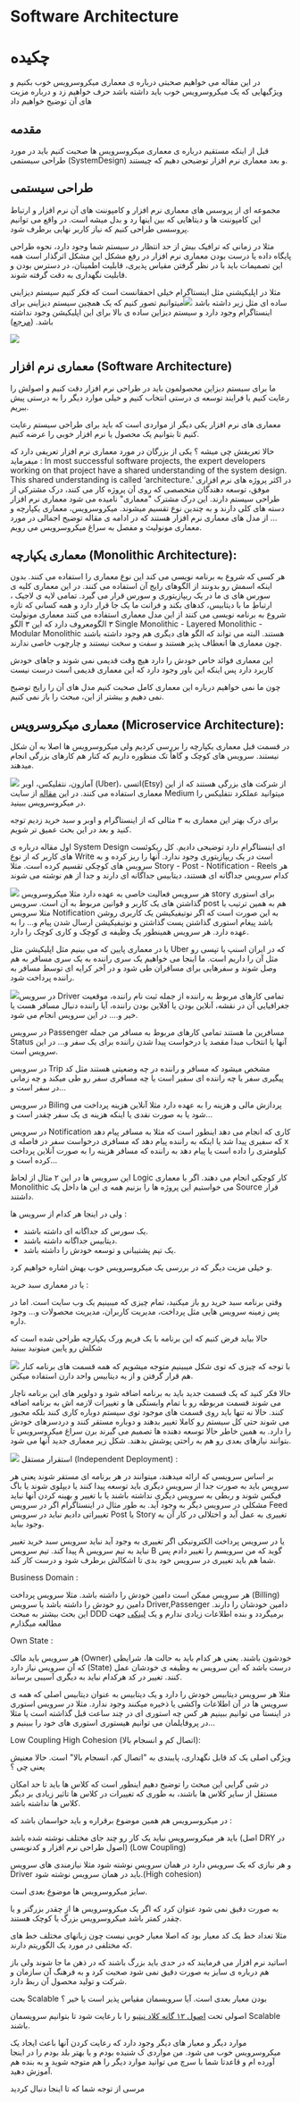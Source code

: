 ﻿# Software Architecture
# چکیده

در این مقاله می خواهیم صحبتی درباره ی معماری میکروسرویس خوب بکنیم و ویژگیهایی که یک میکروسرویس خوب باید داشته باشد حرف خواهیم زد و درباره مزیت های آن توضیح خواهیم داد

## مقدمه

قبل از اینکه مستقیم درباره ی معماری میکروسرویس ها صحبت کنیم باید در مورد طراحی سیستمی (SystemDesign) و بعد معماری نرم افزار توضیحی دهیم که چیستند.

## طراحی سیستمی

مجموعه ای از پروسس های معماری نرم افزار و کامپوننت های آن نرم افزار و ارتباط این کامپوننت ها و دیتاهایی که بین اینها رد و بدل میشه است. در واقع می توانیم پروسسی طراحی کنیم که نیاز کاربر نهایی برطرف شود.

مثلا در زمانی که ترافیک بیش از حد انتظار در سیستم شما وجود دارد، نحوه طراحی پایگاه داده یا درست بودن معماری نرم افزار در رفع مشکل این مشکل اثرگذار است همه این تصمیمات باید با در نظر گرفتن مقیاس پذیری، قابلیت اطمینان، در دسترس بودن و قابلیت نگهداری به دقت گرفته شوند.

مثلا در اپلیکیشنی مثل اینستاگرام خیلی احمقانست است که فکر کنیم سیستم دیزاینی ساده ای مثل زیر داشته باشد
![](https://lh4.googleusercontent.com/94j-lwaV3KGyW4HutyAkWoa-rX-aBg8mgQhUWsEpbPzkcELaSFpTisStdN4KKMCTFh6IGsD0S8RHI5WjAPsXTH8woGOfWWyb66DqLxllYtlbvwFAYePNeJ29qn2NxKbnCB30WSr-Us14qTSOmQ)میتوانیم تصور کنیم که یک همچین سیستم دیزاینی برای اینستاگرام وجود دارد و سیستم دیزاین ساده ی بالا برای این اپلیکیشن وجود نداشته باشد. ([مرجع](https://www.youtube.com/watch?v=M8FZcBFQKsw&t=1122s))

![](https://lh6.googleusercontent.com/H00U4D8CbzFhKdu-rAyXSiYKVJPh-hiXD_O2K8YBdqBqSucom-w-gYxfgiZud3a-kt6jV8-No4RqTm16rfndeeA9if-x9Ov4rQm2tQoSig0k7h9gChwxI2PcnkX5a4OfmNqJPNpINqs50xfmog)

## معماری نرم افزار  (Software Architecture)

ما برای سیستم دیزاین محصولمون باید در طراحی نرم افزار دقت کنیم و اصولش را رعایت کنیم یا فرایند توسعه ی درستی انتخاب کنیم و خیلی موارد دیگر را به درستی پیش ببریم.

معماری های نرم افزار یکی دیگر از مواردی است که باید برای طراحی سیستم رعایت کنیم تا بتوانیم یک محصول یا نرم افزار خوبی را عرضه کنیم.

حالا تعریفش چی میشه ؟ یکی از بزرگان در مورد معماری نرم افزار تعریفی دارد که میفرماید :
In most successful software projects, the expert developers working on that project have a shared understanding of the system design. This shared understanding is called ‘architecture.’ 
در اکثر پروژه های نرم افزاری موفق، توسعه دهندگان متخصصی که روی آن پروژه کار می کنند، درک مشترکی از طراحی سیستم دارند. این درک مشترک "معماری" نامیده می شود
معماری نرم افزار دسته های کلی دارند و به چندین نوع تقسیم میشوند. میکروسرویس، معماری یکپارچه و ... از مدل های معماری نرم افزار هستند که در ادامه ی مقاله توضیح اجمالی در مورد معماری مونولیث و مفصل به سراغ میکروسرویس می رویم.

## معماری یکپارچه (Monolithic Architecture):
هر کسی که شروع به برنامه نویسی می کند این نوع معماری را استفاده می کنند. بدون اینکه اسمش رو بدونند از الگوهای رایج آن استفاده می کنند. در این معماری کلیه ی سورس های ی ما در یک ریپازیتوری و سورس قرار می گیرد. تمامی لایه ی لاجیک ، ارتباطِ ما با دیتابیس، کدهای بکند و فرانت ما یک جا قرار دارد و همه کسانی که تازه شروع به برنامه نویسی می کنند از این مدل معماری استفاده می کنند 
معماری مونولیث ۳ الگومعروف دارد که این ۳ الگو 
Single Monolithic - Layered Monolithic - Modular Monolithic
هستند. البته می تواند که الگو های دیگری هم وجود داشته باشند چون معماری ها انعطاف پذیر هستند و سفت و سخت نیستند و چارچوب خاصی ندارند.

این معماری فوائد خاص خودش را دارد هیچ وقت قدیمی نمی شوند و جاهای خودش کاربرد دارد پس اینکه این باور وجود دارد که این معماری قدیمی است درست نیست

چون ما نمی خواهیم درباره این معماری کامل صحبت کنیم مدل های آن را رایج توضیح نمی دهیم و بیشتر از این، مبحث را باز نمی کنیم.

## معماری میکروسرویس (Microservice Architecture):

در قسمت قبل معماری یکپارچه را بررسی کردیم ولی میکروسرویس ها اصلا به آن شکل نیستند.
سرویس های کوچک و گاهاً تک منظوره داریم که کنار هم کارهای بزرگی انجام میدهند.

![](https://lh5.googleusercontent.com/D2cjV2Z7L4qAvviI1_jcce1MY6wEN0IfKr-nFGOUxtz8dvKOueQbkiOhrDKHlDu1kO7t0hV9ZXuYr3F72v-KOZk15MppgzPMkELjFXtPLSRfyKohNV7fjwmLuSv9Kcc3ZASn0XXc-ee4L0gwYg)
آمازون، نتفلیکس، اوبر (Uber)، اتسی(Etsy) از شرکت های بزرگی هستند که از این معماری استفاده می کنند. در این [مقاله](https://medium.com/refraction-tech-everything/how-netflix-works-the-hugely-simplified-complex-stuff-that-happens-every-time-you-hit-play-3a40c9be254b) از سایت Medium میتوانید عملکرد نتفلیکس را در میکروسرویس ببینید.

برای درک بهتر این معماری به ۳ مثالی که از اینستاگرام و اوبر و سبد خرید زدیم توجه کنید و بعد در این بحث عمیق تر شویم.

اول مقاله درباره ی System Design ای اینستاگرام دارد توضیحی دادیم. کل ریکوئست های کاربر که از نوع Write است در یک ریپازیتوری وجود ندارد. آنها را ریز کرده و به سرویس های کوچکی تقسیم کرده است. مثلا Story - Post - Notification - Reels هر کدام سرویس جداگانه ای هستند، دیتابیس جداگانه ای دارند و جدا از هم نوشته می شوند

![](https://lh5.googleusercontent.com/n5F-ySoMPaesDC5qxwZKnfIih0fqx6yxyI5l-vGNiKxRqKMx0mObZ7seWo38yFBHkUaRQfm19OQvZz_l2_GfTPi-lw4idxfqHFEdTBrqit6_JBoJ44-3NnmrFMl0o3Rh8RtLM5qE3baOwHpoOg)
هر سرویس فعالیت خاصی به عهده دارد مثلا میکروسرویس story برای استوری گذاشتن های یک کاربر و قوانین مربوط به آن است. سرویس post هم به همین ترتیب یا مثلا سرویس Notification به این صورت است که اگر نوتیفیکیشن یک کاربری روشن باشد پیغام استوری گذاشتن پست گذاشتن و نوتیفیکیشن ارسال شدن پیام و… را به عهده دارد. هر سرویس همینطور یک وظیفه ی کوچک و کاری کوچک را دارد.

یا در معماری پایین که می بینیم مثل اپلیکیشن مثل Uber که در ایران اسنپ یا تپسی رو مثل آن را داریم است. ما اینجا می خواهیم یک سری راننده به یک سری مسافر به هم وصل شوند و سفرهایی برای مسافران طی شود و در آخر کرایه ای توسط مسافر به راننده پرداخت شود.

![](https://lh5.googleusercontent.com/wTej89RPtYFMQoTIVKr7XX2VS2DDNVKMBEvUSE-WzPKw2q7bbx-XRHPK-FvppX6xwDTGfoNHV3nyakIwL7X4xhsuSR-72xxoZwShIboerEa-oRaaJC_VDI14KRJdZ4cD-2EoK8QXvCcSXE1eCw)در سرویس Driver 
تمامی کارهای مربوط به راننده از جمله ثبت نام راننده، موقعیت جغرافیایی آن در نقشه، آنلاین بودن یا آفلاین بودن راننده، آیا راننده دنبال مسافر هست یا خیر و…. در این سرویس انجام می شود.

در سرویس Passenger
 مسافرین ما هستند تمامی کارهای مربوط به مسافر من جمله Status آنها یا انتخاب مبدا مقصد یا درخواست پیدا شدن راننده برای یک سفر و… در این سرویس است.

در سرویس Trip
 مشخص میشود که مسافر و راننده در چه وضعیتی هستند مثل کد پیگیری سفر یا چه راننده ای سفیر است یا چه مسافری سفر رو طی میکند و چه زمانی در سفر است و…

  

در سرویس ‌Biling پردازش مالی و هزینه را به عهده دارد مثلا آنلاین هزینه پرداخت می شود یا به صورت نقدی
 یا اینکه هزینه ی یک سفر چقدر است و…

در سرویس Notification
 کاری که انجام می دهد اینطور است که مثلا به مسافر پیام دهد که سفیری پیدا شد یا اینکه به راننده پیام دهد که مسافری درخواست سفر در فاصله ی x کیلومتری را داده است یا پیام دهد به راننده که مسافر هزینه را به صورت آنلاین پرداخت کرده است و…

  
این سرویس ها در این ۲ مثال از لحاظ Logic کار کوچکی انجام می دهند. اگر با معماری Monolithic می خواستیم این پروژه ها را بزنیم همه ی این ها داخل یک Source قرار داشتند.

ولی در اینجا هر کدام از سرویس ها :
-   یک سورس کد جداگانه ای داشته باشند.
-   دیتابیس جداگانه داشته باشند.
-   یک تیم پشتیبانی و توسعه خودش را داشته باشد.
   
و خیلی مزیت دیگر که در بررسی یک میکروسرویس خوب بهش اشاره خواهیم کرد.

یا در معماری سبد خرید :

وقتی برنامه سبد خرید رو باز میکنید، تمام چیزی که میبینیم یک وب سایت است. اما در پس زمینه سرویس هایی مثل پرداخت، مدیریت کاربران، مدیریت محصولات و... وجود داره.

حالا بیاید فرض کنیم که این برنامه با یک فریم ورک یکپارچه طراحی شده است که شکلش رو پایین میتونید ببینید

![](https://lh4.googleusercontent.com/_b9MUiFqPM0Y7aksww7A9occKPxjjOAa7lsNAdTU9gVtJPKiwk7dxHsJdam1h9u-LfNBApZG3Kt9Xq9tFprqdYeLEimac5zFcH1e37Ch0MF_zfqSbpCZE3u_UpfoT3RMPAouiVFv1sr-qWufFw)
با توجه که چیزی که توی شکل میبینیم متوجه میشویم که همه قسمت های برنامه کنار هم قرار گرفتن و از یه دیتابیس واحد دارن استفاده میکنن.

حالا فکر کنید که یک قسمت جدید باید به برنامه اضافه شود و دولوپر های این برنامه ناچار می شوند قسمت مربوطه رو با تمام وابستگی ها و تغییرات لازمه اش به برنامه اضافه کنند. حالا نه تنها باید روی قسمت های موجود توی سیستم دوباره کاری کنند بلکه مجبور می شوند حتی کل سیستم رو کاملا تغییر بدهند و دوباره مستقر کنند و دردسرهای خودش را دارد. به همین خاطر حالا توسعه دهنده ها تصمیم می گیرند برن سراغ میکروسرویس تا بتوانند نیازهای بعدی رو هم به راحتی پوشش بدهند. شکل زیر معماری جدید آنها می شود.

![](https://lh5.googleusercontent.com/uwf8LackEl_dkBeGry0PpTw0VmN6RptGlGo5RSdqn0X1HlMy_sGu8PrnQmYVoB-UVwZ6-R9gkjacH1BAMwIjCjHYqz2tw_N-Pzh9BNKDPQzY0AuuraEcjbXlM2PJRjW-o78TYqzG5-R9ZunRWg)
استقرار مستقل (Independent Deployment) :

بر اساس سرویسی که ارائه میدهند، میتوانند در هر برنامه ای مستقر شوند یعنی هر سرویس باید به صورت جدا از سرویس دیگری باید توسعه پیدا کنند یا دیپلوی شوند یا باگ فیکس شوند و ربطی به سرویس دیگری نداشته باشند یا با تغییر و بهینه کردن آنها نباید مشکلی در سرویس دیگر به وجود آید. به طور مثال در اینستاگرام اگر در سرویس Feed تغییراتی دادیم نباید در سرویس Post یا Story تغییری به عمل آید و اختلالی در کار آن به وجود بیاید.

یا در سرویس پرداخت الکترونیکی اگر تغییری به وجود آید نباید سرویس سبد خرید تغییر پیدا کند. تیم سرویس A نباید به تیم سرویس B گوید که من سرویسم را تغییر دادم پس شما هم باید تغییری در سرویس خود بدی تا اشکالش برطرف شود و درست کار کند.

  
  
  

Business Domain :

  

هر سرویس ممکن است دامین خودش را داشته باشد. مثلا سرویس پرداخت (Billing) دامین رو خودش را داشته باشد یا سرویس Driver,Passenger دامین خودشان را دارند. این بحث بیشتر به مبحث DDD برمیگردد و بنده اطلاعات زیادی ندارم و یک [لینکی](https://circleci.com/blog/exploring-domain-driven-design-at-circleci/?utm_source=google&utm_medium=sem&utm_campaign=sem-google-dg--uscan-en-dsa-maxConv-auth-brand&utm_term=g_-_c__dsa_&utm_content=&gclid=CjwKCAjw7cGUBhA9EiwArBAvolgk-dxOq9ddzFRzUhyAGx0ZNAylSAAy9t4kJ6Co14iOjjGqgTZXHBoC0T0QAvD_BwE) جهت مطالعه میگذارم

  

Own State :

هر سرویس باید مالک (Owner) خودشون باشند. یعنی هر کدام باید به حالت ها، شرایطی که آن سرویس نیاز دارد (State) درست باشد که این سرویس به وظیفه ی خودشان عمل کنند. تغییر در کد هرکدام نباید به دیگری آسیبی برساند.

مثلا هر سرویس دیتابیس خودش را دارد و یک دیتابیس به عنوان دیتابیس اصلی که همه ی سرویس ها در آن اطلاعات واکشی یا ذخیره میکنند وجود ندارد. مثلا در سرویس استوری در اینستا می توانیم ببینیم هر کس چه استوری ای در چند ساعت قبل گذاشته است یا مثلا در پروفایلمان می توانیم هیستوری استوری های خود را ببینیم و…

  

Low Coupling High Cohesion (اتصال کم و انسجام بالا):

  

ویژگی اصلی یک کد قابل نگهداری، پایبندی به "اتصال کم، انسجام بالا" است. حالا معنیش یعنی چی ؟‌

در شی گرایی این مبحث را توضیح دهیم اینطور است که کلاس ها باید تا حد امکان مستقل از سایر کلاس ها باشند، به طوری که تغییرات در کلاس ها تاثیر زیادی بر دیگر کلاس ها نداشته باشد.

در میکروسرویس هم همین موضوع برقراره و باید حواسمان باشد که :

باید هر میکروسرویس نباید یک کار رو چند جای مختلف نوشته شده باشد (اصل DRY در اصول طراحی نرم افزار و کدنویسی) (Low Coupling)

و هر نیازی که یک سرویس دارد در همان سرویس نوشته شود مثلا نیازمندی های سرویس Driver باید در همان سرویس نوشته شود.(High cohesion)

  

سایز میکروسرویس ها موضوع بعدی است.

  

به صورت دقیق نمی شود عنوان کرد که اگر یک میکروسرویس ها از چقدر بزرگتر و یا چقدر کمتر باشد میکروسرویس بزرگ یا کوچک هستند.

مثلا تعداد خط یک کد معیار بود که اصلا معیار خوبی نیست چون زبانهای مختلف خط های که مختلفی در مورد یک الگوریتم دارند.

اساتید نرم افزار می فرمایند که در حدی باید بزرگ باشند که در ذهن ما جا شوند ولی باز هم درباره ی سایز به صورت دقیق نمی شود صحبت کرد و به فرهنگ آن سازمان و شرکت و تولید محصول آن ربط دارد.

  

بحث Scalable بودن معیار بعدی است. آیا سرویسمان مقیاس پذیر است یا خیر ؟

اصولی تحت [اصول ۱۲ گانه کلاد نیتیو](https://12factor.net) را با رعایت شود تا بتوانیم سرویسمان Scalable باشند.

موارد دیگر و معیار های دیگر وجود دارد که رعایت کردن آنها باعث ایجاد یک میکروسرویس خوب می شود. من مواردی ک شنیده بودم و یا بهتر بلد بودم را در اینجا آورده ام و قاعدتا شما با سرچ می توانید موارد دیگر را هم متوجه شوید و به بنده هم آموزش دهید.

  

مرسی از توجه شما که تا اینجا دنبال کردید


